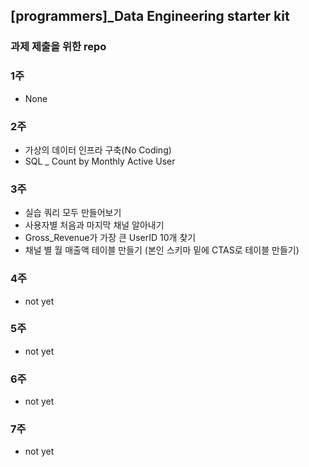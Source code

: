 ## [programmers]_Data Engineering starter kit
### 과제 제출을 위한 repo


### 1주
- None

### 2주
- 가상의 데이터 인프라 구축(No Coding)
- SQL _ Count by Monthly Active User

### 3주
- 실습 쿼리 모두 만들어보기
- 사용자별 처음과 마지막 채널 알아내기
- Gross_Revenue가 가장 큰 UserID 10개 찾기
- 채널 별 월 매출액 테이블 만들기 (본인 스키마 밑에 CTAS로 테이블 만들기)

### 4주
- not yet

### 5주
- not yet

### 6주
- not yet

### 7주
- not yet
